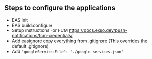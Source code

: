 ## Steps to configure the applications


- EAS init
- EAS build:configure
- Setup instructions For FCM
 <a> https://docs.expo.dev/push-notifications/fcm-credentials/</a>
- Add easignore copy everything from .gitignore  (This overrides the default .gitignore)
- Add `"googleServicesFile": "./google-services.json"`